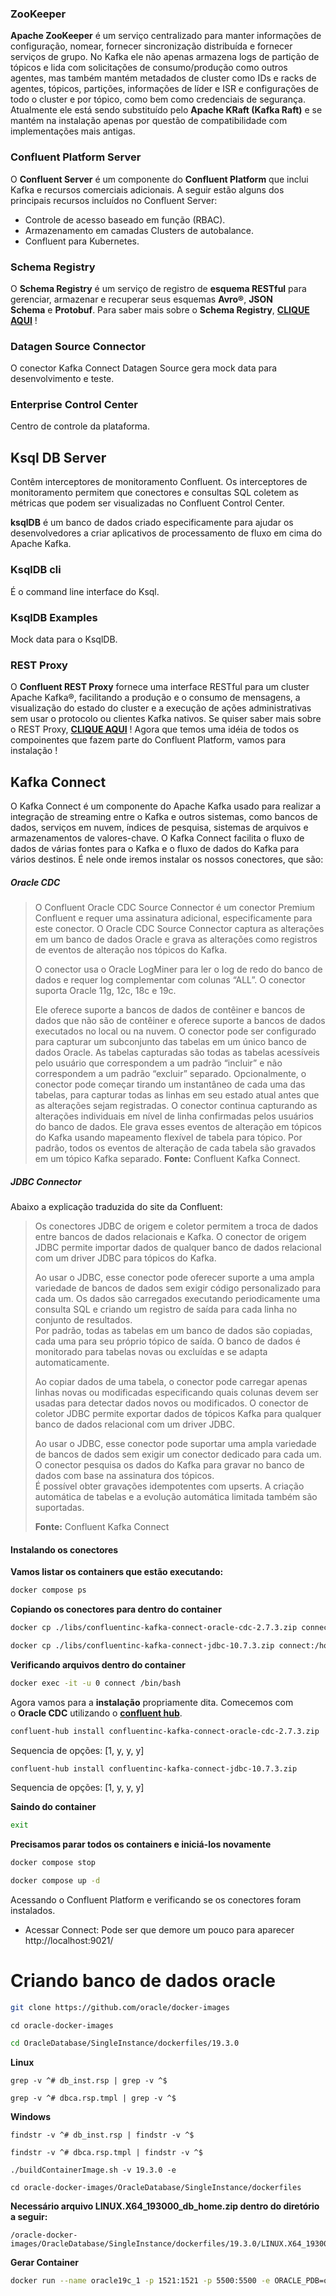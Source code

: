 ### **ZooKeeper**
**Apache ZooKeeper** é um serviço centralizado para manter informações de configuração, nomear, fornecer sincronização distribuída e fornecer serviços de grupo. No Kafka ele não apenas armazena logs de partição de tópicos e lida com solicitações de consumo/produção como outros agentes, mas também mantém metadados de cluster como IDs e racks de agentes, tópicos, partições, informações de líder e ISR e configurações de todo o cluster e por tópico, como bem como credenciais de segurança. Atualmente ele está sendo substituído pelo **Apache KRaft (Kafka Raft)** e se mantém na instalação apenas por questão de compatibilidade com implementações mais antigas.

### **Confluent Platform Server**
O **Confluent Server** é um componente do **Confluent Platform** que inclui Kafka e recursos comerciais adicionais. A seguir estão alguns dos principais recursos incluídos no Confluent Server:
- Controle de acesso baseado em função (RBAC).
- Armazenamento em camadas Clusters de autobalance.
- Confluent para Kubernetes.

### **Schema Registry**
O **Schema Registry** é um serviço de registro de **esquema RESTful** para gerenciar, armazenar e recuperar seus esquemas **Avro®**, **JSON Schema** e **Protobuf**.
Para saber mais sobre o **Schema Registry**, **[CLIQUE AQUI](https://docs.confluent.io/platform/current/schema-registry/index.html#sr-overview)** !

### **Datagen Source Connector**
O conector Kafka Connect Datagen Source gera mock data para desenvolvimento e teste.

### **Enterprise Control Center**
Centro de controle da plataforma.

## **Ksql DB Server**
Contêm interceptores de monitoramento Confluent. Os interceptores de monitoramento permitem que conectores e consultas SQL coletem as métricas que podem ser visualizadas no Confluent Control Center.

**ksqlDB** é um banco de dados criado especificamente para ajudar os desenvolvedores a criar aplicativos de processamento de fluxo em cima do Apache Kafka.

### **KsqlDB cli**
É o command line interface do Ksql.

### **KsqlDB Examples**
Mock data para o KsqlDB.

### **REST Proxy**
O **Confluent REST Proxy** fornece uma interface RESTful para um cluster Apache Kafka®, facilitando a produção e o consumo de mensagens, a visualização do estado do cluster e a execução de ações administrativas sem usar o protocolo ou clientes Kafka nativos.
Se quiser saber mais sobre o REST Proxy, **[CLIQUE AQUI](https://www.google.com/url?sa=t&rct=j&q=&esrc=s&source=web&cd=&cad=rja&uact=8&ved=2ahUKEwjG_KPp7db6AhUyg5UCHbFMDtQQFnoECBcQAQ&url=https%3A%2F%2Fdocs.confluent.io%2Fplatform%2Fcurrent%2Fkafka-rest%2Fquickstart.html&usg=AOvVaw0bm1TeGaGqT-AiUVji5rZN)** !
Agora que temos uma idéia de todos os compoinentes que fazem parte do Confluent Platform, vamos para instalação !

## **Kafka Connect**
O Kafka Connect é um componente do Apache Kafka usado para realizar a integração de streaming entre o Kafka e outros sistemas, como bancos de dados, serviços em nuvem, índices de pesquisa, sistemas de arquivos e armazenamentos de valores-chave.
O Kafka Connect facilita o fluxo de dados de várias fontes para o Kafka e o fluxo de dados do Kafka para vários destinos.
É nele onde iremos instalar os nossos conectores, que são:
##### **Oracle CDC**
> O Confluent Oracle CDC Source Connector é um conector Premium Confluent e requer uma assinatura adicional, especificamente para este conector. O Oracle CDC Source Connector captura as alterações em um banco de dados Oracle e grava as alterações como registros de eventos de alteração nos tópicos do Kafka.
> 
> O conector usa o Oracle LogMiner para ler o log de redo do banco de dados e requer log complementar com colunas “ALL”. O conector suporta Oracle 11g, 12c, 18c e 19c.
> 
> Ele oferece suporte a bancos de dados de contêiner e bancos de dados que não são de contêiner e oferece suporte a bancos de dados executados no local ou na nuvem. O conector pode ser configurado para capturar um subconjunto das tabelas em um único banco de dados Oracle.
> As tabelas capturadas são todas as tabelas acessíveis pelo usuário que correspondem a um padrão “incluir” e não correspondem a um padrão “excluir” separado. Opcionalmente, o conector pode começar tirando um instantâneo de cada uma das tabelas, para capturar todas as linhas em seu estado atual antes que as alterações sejam registradas.
> O conector continua capturando as alterações individuais em nível de linha confirmadas pelos usuários do banco de dados. Ele grava esses eventos de alteração em tópicos do Kafka usando mapeamento flexível de tabela para tópico.
> Por padrão, todos os eventos de alteração de cada tabela são gravados em um tópico Kafka separado.
> **Fonte:** Confluent Kafka Connect.
##### **JDBC Connector**
Abaixo a explicação traduzida do site da Confluent:
> Os conectores JDBC de origem e coletor permitem a troca de dados entre bancos de dados relacionais e Kafka. O conector de origem JDBC permite importar dados de qualquer banco de dados relacional com um driver JDBC para tópicos do Kafka.
> 
> Ao usar o JDBC, esse conector pode oferecer suporte a uma ampla variedade de bancos de dados sem exigir código personalizado para cada um. Os dados são carregados executando periodicamente uma consulta SQL e criando um registro de saída para cada linha no conjunto de resultados.  
> Por padrão, todas as tabelas em um banco de dados são copiadas, cada uma para seu próprio tópico de saída. O banco de dados é monitorado para tabelas novas ou excluídas e se adapta automaticamente.
> 
> Ao copiar dados de uma tabela, o conector pode carregar apenas linhas novas ou modificadas especificando quais colunas devem ser usadas para detectar dados novos ou modificados. O conector de coletor JDBC permite exportar dados de tópicos Kafka para qualquer banco de dados relacional com um driver JDBC.
> 
> Ao usar o JDBC, esse conector pode suportar uma ampla variedade de bancos de dados sem exigir um conector dedicado para cada um. O conector pesquisa os dados do Kafka para gravar no banco de dados com base na assinatura dos tópicos.  
> É possível obter gravações idempotentes com upserts. A criação automática de tabelas e a evolução automática limitada também são suportadas.  
> 
> **Fonte:** Confluent Kafka Connect

#### Instalando os conectores

**Vamos listar os containers que estão executando:**
```bash
docker compose ps
```

**Copiando os conectores para dentro do container**
```bash
docker cp ./libs/confluentinc-kafka-connect-oracle-cdc-2.7.3.zip connect:/home/appuser

docker cp ./libs/confluentinc-kafka-connect-jdbc-10.7.3.zip connect:/home/appuser
```

**Verificando arquivos dentro do container**
```bash
docker exec -it -u 0 connect /bin/bash
```


Agora vamos para a **instalação** propriamente dita. Comecemos com o **Oracle CDC** utilizando o **[confluent hub](https://www.google.com/url?sa=t&rct=j&q=&esrc=s&source=web&cd=&cad=rja&uact=8&ved=2ahUKEwjWkt7Ngtn6AhVFjZUCHU8QAKoQFnoECA4QAQ&url=https%3A%2F%2Fwww.confluent.io%2Fhub%2F&usg=AOvVaw2WYtBfOfgGmF3P8xPeefkp)**.
```bash
confluent-hub install confluentinc-kafka-connect-oracle-cdc-2.7.3.zip
```
Sequencia de opções: [1, y, y, y]

```bash
confluent-hub install confluentinc-kafka-connect-jdbc-10.7.3.zip
```
Sequencia de opções: [1, y, y, y]

**Saindo do container**
```bash
exit
```

**Precisamos parar todos os containers e iniciá-los novamente**
```bash
docker compose stop
```

```bash
docker compose up -d
```

Acessando o Confluent Platform e verificando se os conectores foram instalados.
- Acessar Connect: Pode ser que demore um pouco para aparecer
http://localhost:9021/

# Criando banco de dados oracle

```bash
git clone https://github.com/oracle/docker-images
```

```shell
cd oracle-docker-images
```

```bash
cd OracleDatabase/SingleInstance/dockerfiles/19.3.0
```

**Linux**
```linux
grep -v ^# db_inst.rsp | grep -v ^$
```

```
grep -v ^# dbca.rsp.tmpl | grep -v ^$
```

**Windows**
```
findstr -v ^# db_inst.rsp | findstr -v ^$
```

```
findstr -v ^# dbca.rsp.tmpl | findstr -v ^$
```

```
./buildContainerImage.sh -v 19.3.0 -e
```

```
cd oracle-docker-images/OracleDatabase/SingleInstance/dockerfiles
```

**Necessário arquivo LINUX.X64_193000_db_home.zip dentro do diretório a seguir:**
```
/oracle-docker-images/OracleDatabase/SingleInstance/dockerfiles/19.3.0/LINUX.X64_193000_db_home.zip
```

**Gerar Container**
```bash
docker run --name oracle19c_1 -p 1521:1521 -p 5500:5500 -e ORACLE_PDB=orcl -e ORACLE_PWD=orcl -e ORACLE_MEM=1000 -v /opt/oracle/oradata -d oracle/database:19.3.0-ee
```
